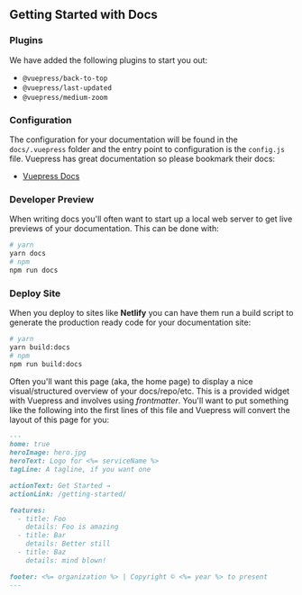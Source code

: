 ## Getting Started with Docs

### Plugins

We have added the following plugins to start you out:

- `@vuepress/back-to-top`
- `@vuepress/last-updated`
- `@vuepress/medium-zoom`

### Configuration

The configuration for your documentation will be found in the `docs/.vuepress` folder and the entry point to configuration is the `config.js` file. Vuepress has great documentation so please bookmark their docs:

- [Vuepress Docs](https://vuepress.vuejs.org/)

### Developer Preview

When writing docs you'll often want to start up a local web server to get live previews of your documentation. This can be done with:

```sh
# yarn
yarn docs
# npm
npm run docs
```

### Deploy Site

When you deploy to sites like **Netlify** you can have them run a build script to generate the production ready code for your documentation site:

```sh
# yarn
yarn build:docs
# npm
npm run build:docs
```

Often you'll want this page (aka, the home page) to display a nice visual/structured overview of your docs/repo/etc. This is a provided widget with Vuepress and involves using _frontmatter_. You'll want to put something like the following into the first lines of this file and Vuepress will convert the layout of this page for you:

```md
---
home: true
heroImage: hero.jpg
heroText: Logo for <%= serviceName %>
tagLine: A tagline, if you want one

actionText: Get Started →
actionLink: /getting-started/

features:
  - title: Foo
    details: Foo is amazing
  - title: Bar
    details: Better still
  - title: Baz
    details: mind blown!

footer: <%= organization %> | Copyright © <%= year %> to present
---
```